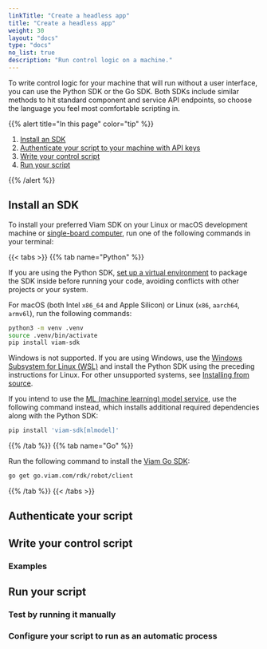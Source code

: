 ```yaml
---
linkTitle: "Create a headless app"
title: "Create a headless app"
weight: 30
layout: "docs"
type: "docs"
no_list: true
description: "Run control logic on a machine."
---
```


To write control logic for your machine that will run without a user interface, you can use the Python SDK or the Go SDK.
Both SDKs include similar methods to hit standard component and service API endpoints, so choose the language you feel most comfortable scripting in.

{{% alert title="In this page" color="tip" %}}

1. [Install an SDK](#install-an-sdk)
1. [Authenticate your script to your machine with API keys](#authenticate-your-script)
1. [Write your control script](#write-your-control-script)
1. [Run your script](#run-your-script)

{{% /alert %}}

## Install an SDK

To install your preferred Viam SDK on your Linux or macOS development machine or [single-board computer](/components/board/), run one of the following commands in your terminal:

{{< tabs >}}
{{% tab name="Python" %}}

If you are using the Python SDK, [set up a virtual environment](/sdks/python/python-venv/) to package the SDK inside before running your code, avoiding conflicts with other projects or your system.

For macOS (both Intel `x86_64` and Apple Silicon) or Linux (`x86`, `aarch64`, `armv6l`), run the following commands:

```sh {class="command-line" data-prompt="$"}
python3 -m venv .venv
source .venv/bin/activate
pip install viam-sdk
```

Windows is not supported.
If you are using Windows, use the [Windows Subsystem for Linux (WSL)](https://learn.microsoft.com/en-us/windows/wsl/install) and install the Python SDK using the preceding instructions for Linux.
For other unsupported systems, see [Installing from source](https://python.viam.dev/#installing-from-source).

If you intend to use the [ML (machine learning) model service](/services/ml/), use the following command instead, which installs additional required dependencies along with the Python SDK:

```sh {class="command-line" data-prompt="$"}
pip install 'viam-sdk[mlmodel]'
```

{{% /tab %}}
{{% tab name="Go" %}}

Run the following command to install the [Viam Go SDK](https://pkg.go.dev/go.viam.com/rdk):

```sh {class="command-line" data-prompt="$"}
go get go.viam.com/rdk/robot/client
```

{{% /tab %}}
{{< /tabs >}}

## Authenticate your script

## Write your control script

### Examples

## Run your script

### Test by running it manually

### Configure your script to run as an automatic process
